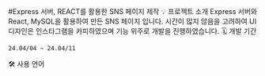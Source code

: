   
#Express 서버, REACT를 활용한 SNS 페이지 제작
💡 프로젝트 소개
Express 서버와 React, MySQL을 활용하여 만든 SNS 페이지 입니다.
시간이 많지 않음을 고려하여 UI 디자인은 인스타그램을 카피하였으며 기능 위주로 개발을 진행하였습니다.
🗓 개발 기간

    24.04/04 ~ 24.04/11

🛠️ 사용 언어
